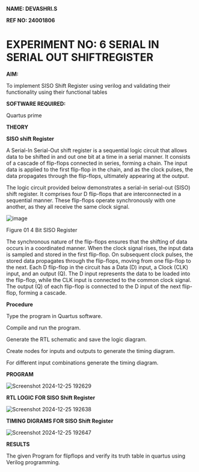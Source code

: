 **NAME: DEVASHRI.S**

**REF NO: 24001806**

# EXPERIMENT NO: 6 SERIAL IN SERIAL OUT SHIFTREGISTER

**AIM:**

To implement  SISO Shift Register using verilog and validating their functionality using their functional tables

**SOFTWARE REQUIRED:**

Quartus prime

**THEORY**

**SISO shift Register**

A Serial-In Serial-Out shift register is a sequential logic circuit that allows data to be shifted in and out one bit at a time in a serial manner. It consists of a cascade of flip-flops connected in series, forming a chain. The input data is applied to the first flip-flop in the chain, and as the clock pulses, the data propagates through the flip-flops, ultimately appearing at the output.

The logic circuit provided below demonstrates a serial-in serial-out (SISO) shift register. It comprises four D flip-flops that are interconnected in a sequential manner. These flip-flops operate synchronously with one another, as they all receive the same clock signal.

![image](https://github.com/naavaneetha/SERIAL-IN-SERIAL-OUT-SHIFTREGISTER/assets/154305477/e81c4072-37f9-46c6-8145-566764b74c3a)

Figure 01 4 Bit SISO Register

The synchronous nature of the flip-flops ensures that the shifting of data occurs in a coordinated manner. When the clock signal rises, the input data is sampled and stored in the first flip-flop. On subsequent clock pulses, the stored data propagates through the flip-flops, moving from one flip-flop to the next.
Each D flip-flop in the circuit has a Data (D) input, a Clock (CLK) input, and an output (Q). The D input represents the data to be loaded into the flip-flop, while the CLK input is connected to the common clock signal. The output (Q) of each flip-flop is connected to the D input of the next flip-flop, forming a cascade.

**Procedure**

Type the program in Quartus software.

Compile and run the program.

Generate the RTL schematic and save the logic diagram.

Create nodes for inputs and outputs to generate the timing diagram.

For different input combinations generate the timing diagram. 

**PROGRAM**

![Screenshot 2024-12-25 192629](https://github.com/user-attachments/assets/7847d0d9-c836-451a-916a-89cbf1e2f88f)



**RTL LOGIC FOR SISO Shift Register**

![Screenshot 2024-12-25 192638](https://github.com/user-attachments/assets/145d6e34-96d2-4703-acfc-661eb6f1b61f)


**TIMING DIGRAMS FOR SISO Shift Register**

![Screenshot 2024-12-25 192647](https://github.com/user-attachments/assets/ebfd0462-dc24-4628-9562-950246db4ab4)

**RESULTS**

The given Program for flipflops and verify its truth table in quartus using Verilog programming.
